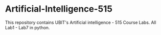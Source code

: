 # Artificial-Intelligence-515
This repository contains UBIT's Artificial intelligence - 515 Course Labs. All Lab1 - Lab7 in python.
